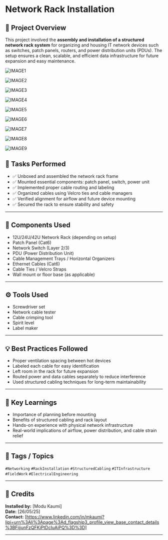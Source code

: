 # Network Rack Installation

## 📌 Project Overview

This project involved the **assembly and installation of a structured network rack system** for organizing and housing IT network devices such as switches, patch panels, routers, and power distribution units (PDUs). The setup ensures a clean, scalable, and efficient data infrastructure for future expansion and easy maintenance.

![IMAGE1](Images/image1.jpg)

![IMAGE2](Images/image2.jpg)

![IMAGE3](Images/image3.jpg)

![IMAGE4](Images/image4.jpg)

![IMAGE5](Images/image5.jpg)

![IMAGE6](Images/image6.jpg)

![IMAGE7](Images/image7.jpg)

![IMAGE8](Images/image8.jpg)

![IMAGE9](Images/image9.jpg)

## 🔧 Tasks Performed

- ✅ Unboxed and assembled the network rack frame
- ✅ Mounted essential components: patch panel, switch, power unit
- ✅ Implemented proper cable routing and labeling
- ✅ Organized cables using Velcro ties and cable managers
- ✅ Verified alignment for airflow and future device mounting
- ✅ Secured the rack to ensure stability and safety

---

## 🧰 Components Used

- 12U/24U/42U Network Rack (depending on setup)
- Patch Panel (Cat6)
- Network Switch (Layer 2/3)
- PDU (Power Distribution Unit)
- Cable Management Trays / Horizontal Organizers
- Ethernet Cables (Cat6)
- Cable Ties / Velcro Straps
- Wall mount or floor base (as applicable)

---

## ⚙️ Tools Used

- Screwdriver set
- Network cable tester
- Cable crimping tool
- Spirit level
- Label maker

---

## 💡 Best Practices Followed

- Proper ventilation spacing between hot devices
- Labeled each cable for easy identification
- Left room in the rack for future expansion
- Routed power and data cables separately to reduce interference
- Used structured cabling techniques for long-term maintainability

---

## 🧠 Key Learnings

- Importance of planning before mounting
- Benefits of structured cabling and rack layout
- Hands-on experience with physical network infrastructure
- Real-world implications of airflow, power distribution, and cable strain relief

---

## 🔖 Tags / Topics

`#Networking` `#RackInstallation` `#StructuredCabling` `#ITInfrastructure` `#FieldWork` `#ElectricalEngineering`

---

## 🙌 Credits

**Installed by:** [Modu Kaumi]  
**Date:** [26/05/25]  
**Contact:** [https://www.linkedin.com/in/mkaumi?lipi=urn%3Ali%3Apage%3Ad_flagship3_profile_view_base_contact_details%3BFijjunFzQFKiPtDcIuAiPQ%3D%3D]

---
